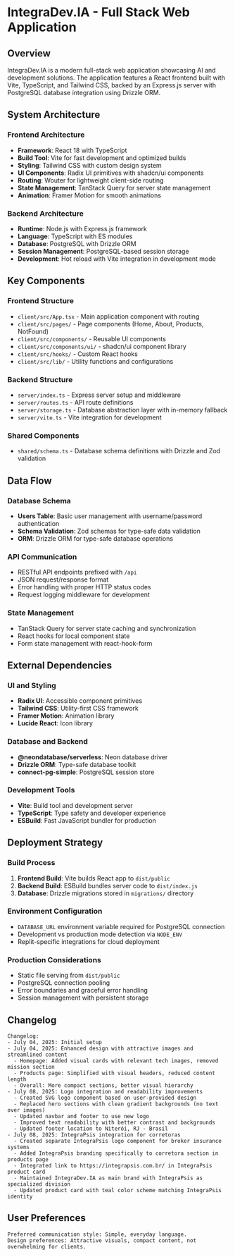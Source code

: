 # IntegraDev.IA - Full Stack Web Application

## Overview

IntegraDev.IA is a modern full-stack web application showcasing AI and development solutions. The application features a React frontend built with Vite, TypeScript, and Tailwind CSS, backed by an Express.js server with PostgreSQL database integration using Drizzle ORM.

## System Architecture

### Frontend Architecture
- **Framework**: React 18 with TypeScript
- **Build Tool**: Vite for fast development and optimized builds
- **Styling**: Tailwind CSS with custom design system
- **UI Components**: Radix UI primitives with shadcn/ui components
- **Routing**: Wouter for lightweight client-side routing
- **State Management**: TanStack Query for server state management
- **Animation**: Framer Motion for smooth animations

### Backend Architecture
- **Runtime**: Node.js with Express.js framework
- **Language**: TypeScript with ES modules
- **Database**: PostgreSQL with Drizzle ORM
- **Session Management**: PostgreSQL-based session storage
- **Development**: Hot reload with Vite integration in development mode

## Key Components

### Frontend Structure
- `client/src/App.tsx` - Main application component with routing
- `client/src/pages/` - Page components (Home, About, Products, NotFound)
- `client/src/components/` - Reusable UI components
- `client/src/components/ui/` - shadcn/ui component library
- `client/src/hooks/` - Custom React hooks
- `client/src/lib/` - Utility functions and configurations

### Backend Structure
- `server/index.ts` - Express server setup and middleware
- `server/routes.ts` - API route definitions
- `server/storage.ts` - Database abstraction layer with in-memory fallback
- `server/vite.ts` - Vite integration for development

### Shared Components
- `shared/schema.ts` - Database schema definitions with Drizzle and Zod validation

## Data Flow

### Database Schema
- **Users Table**: Basic user management with username/password authentication
- **Schema Validation**: Zod schemas for type-safe data validation
- **ORM**: Drizzle ORM for type-safe database operations

### API Communication
- RESTful API endpoints prefixed with `/api`
- JSON request/response format
- Error handling with proper HTTP status codes
- Request logging middleware for development

### State Management
- TanStack Query for server state caching and synchronization
- React hooks for local component state
- Form state management with react-hook-form

## External Dependencies

### UI and Styling
- **Radix UI**: Accessible component primitives
- **Tailwind CSS**: Utility-first CSS framework
- **Framer Motion**: Animation library
- **Lucide React**: Icon library

### Database and Backend
- **@neondatabase/serverless**: Neon database driver
- **Drizzle ORM**: Type-safe database toolkit
- **connect-pg-simple**: PostgreSQL session store

### Development Tools
- **Vite**: Build tool and development server
- **TypeScript**: Type safety and developer experience
- **ESBuild**: Fast JavaScript bundler for production

## Deployment Strategy

### Build Process
1. **Frontend Build**: Vite builds React app to `dist/public`
2. **Backend Build**: ESBuild bundles server code to `dist/index.js`
3. **Database**: Drizzle migrations stored in `migrations/` directory

### Environment Configuration
- `DATABASE_URL` environment variable required for PostgreSQL connection
- Development vs production mode detection via `NODE_ENV`
- Replit-specific integrations for cloud deployment

### Production Considerations
- Static file serving from `dist/public`
- PostgreSQL connection pooling
- Error boundaries and graceful error handling
- Session management with persistent storage

## Changelog

```
Changelog:
- July 04, 2025: Initial setup
- July 04, 2025: Enhanced design with attractive images and streamlined content
  - Homepage: Added visual cards with relevant tech images, removed mission section
  - Products page: Simplified with visual headers, reduced content length
  - Overall: More compact sections, better visual hierarchy
- July 08, 2025: Logo integration and readability improvements
  - Created SVG logo component based on user-provided design
  - Replaced hero sections with clean gradient backgrounds (no text over images)
  - Updated navbar and footer to use new logo
  - Improved text readability with better contrast and backgrounds
  - Updated footer location to Niterói, RJ - Brasil
- July 08, 2025: IntegraPsis integration for corretoras
  - Created separate IntegraPsis logo component for broker insurance systems
  - Added IntegraPsis branding specifically to corretora section in products page
  - Integrated link to https://integrapsis.com.br/ in IntegraPsis product card
  - Maintained IntegraDev.IA as main brand with IntegraPsis as specialized division
  - Updated product card with teal color scheme matching IntegraPsis identity
```

## User Preferences

```
Preferred communication style: Simple, everyday language.
Design preferences: Attractive visuals, compact content, not overwhelming for clients.
```